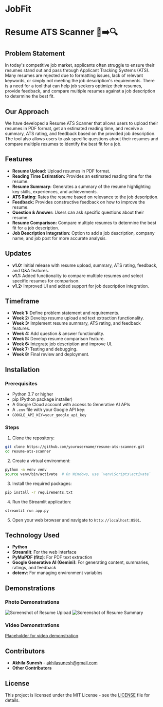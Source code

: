 # JobFit
# Resume ATS Scanner 📄➡️🔍

## Problem Statement
In today's competitive job market, applicants often struggle to ensure their resumes stand out and pass through Applicant Tracking Systems (ATS). Many resumes are rejected due to formatting issues, lack of relevant keywords, or simply not meeting the job description's requirements. There is a need for a tool that can help job seekers optimize their resumes, provide feedback, and compare multiple resumes against a job description to determine the best fit.

## Our Approach
We have developed a Resume ATS Scanner that allows users to upload their resumes in PDF format, get an estimated reading time, and receive a summary, ATS rating, and feedback based on the provided job description. The tool also allows users to ask specific questions about their resumes and compare multiple resumes to identify the best fit for a job.

## Features
- **Resume Upload:** Upload resumes in PDF format.
- **Reading Time Estimation:** Provides an estimated reading time for the resume.
- **Resume Summary:** Generates a summary of the resume highlighting key skills, experiences, and achievements.
- **ATS Rating:** Rates the resume based on relevance to the job description.
- **Feedback:** Provides constructive feedback on how to improve the resume.
- **Question & Answer:** Users can ask specific questions about their resume.
- **Resume Comparison:** Compare multiple resumes to determine the best fit for a job description.
- **Job Description Integration:** Option to add a job description, company name, and job post for more accurate analysis.

## Updates
- **v1.0:** Initial release with resume upload, summary, ATS rating, feedback, and Q&A features.
- **v1.1:** Added functionality to compare multiple resumes and select specific resumes for comparison.
- **v1.2:** Improved UI and added support for job description integration.

## Timeframe
- **Week 1:** Define problem statement and requirements.
- **Week 2:** Develop resume upload and text extraction functionality.
- **Week 3:** Implement resume summary, ATS rating, and feedback features.
- **Week 4:** Add question & answer functionality.
- **Week 5:** Develop resume comparison feature.
- **Week 6:** Integrate job description and improve UI.
- **Week 7:** Testing and debugging.
- **Week 8:** Final review and deployment.

## Installation

### Prerequisites
- Python 3.7 or higher
- pip (Python package installer)
- A Google Cloud account with access to Generative AI APIs
- A `.env` file with your Google API key:
- ``` GOOGLE_API_KEY=your_google_api_key ```

### Steps
1. Clone the repository:
  ```bash
  git clone https://github.com/yourusername/resume-ats-scanner.git
  cd resume-ats-scanner
  ```

2. Create a virtual environment:
  ```bash
  python -m venv venv
  source venv/bin/activate  # On Windows, use `venv\Scripts\activate`
  ```

3. Install the required packages:
  ```bash
  pip install -r requirements.txt
  ```

4. Run the Streamlit application:
  ```bash
  streamlit run app.py
  ```

5. Open your web browser and navigate to `http://localhost:8501`.

## Technology Used
- **Python**
- **Streamlit**: For the web interface
- **PyMuPDF (fitz)**: For PDF text extraction
- **Google Generative AI (Gemini)**: For generating content, summaries, ratings, and feedback
- **dotenv**: For managing environment variables

## Demonstrations

### Photo Demonstrations
![Screenshot of Resume Upload](placeholder_for_screenshot1.png)
![Screenshot of Resume Summary](placeholder_for_screenshot2.png)

### Video Demonstrations
[Placeholder for video demonstration](placeholder_for_video_url)

## Contributors
- **Akhila Sunesh** - [akhilasunesh@gmail.com](mailto:akhilasunesh@gmail.com)
- **Other Contributors**

## License
This project is licensed under the MIT License - see the [LICENSE](LICENSE) file for details.


